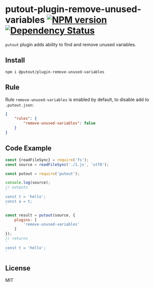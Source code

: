 # putout-plugin-remove-unused-variables [![NPM version][NPMIMGURL]][NPMURL] [![Dependency Status][DependencyStatusIMGURL]][DependencyStatusURL]

[NPMIMGURL]:                https://img.shields.io/npm/v/@putout/plugin-remove-unused-variables.svg?style=flat&longCache=true
[NPMURL]:                   https://npmjs.org/package/@putout/plugin-remove-unused-variables"npm"

[DependencyStatusURL]:      https://david-dm.org/coderaiser/putout?path=packages/plugin-remove-unused-variables
[DependencyStatusIMGURL]:   https://david-dm.org/coderaiser/putout.svg?path=packages/plugin-remove-unused-variables

`putout` plugin adds ability to find and remove unused variables.

## Install

```
npm i @putout/plugin-remove-unused-variables
```

## Rule

Rule `remove-unused-variables` is enabled by default, to disable add to `.putout.json`:

```json
{
    "rules": {
        "remove-unused-variables": false
    }
}
```

## Code Example

```js
const {readFileSync} = require('fs');
const source = readFileSync('./1.js', 'utf8');

const putout = require('putout');

console.log(source);
// outputs
`
const t = 'hello';
const a = t;
`

const result = putout(source, {
    plugins: [
        'remove-unused-variables'
    ]
});
// returns
`
const t = 'hello';
`
```

## License

MIT

